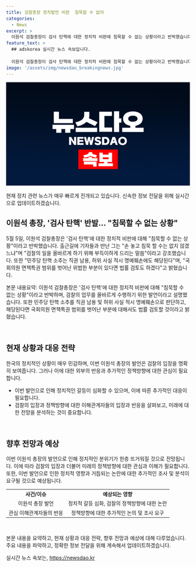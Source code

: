 ```yaml
---
title: 검찰총장 정치발언 비판  침묵할 수 없어
categories:
  - News
excerpt: >
  이원석 검찰총장이 검사 탄핵에 대한 정치적 비판에 침묵할 수 없는 상황이라고 반박했습니다. 그는 검찰 업무를 수행하기 위해 중요한 발언이라며, 민주당 탄핵 소추를 직권 남용, 허위 사실 적시 명예훼손으로 비난하고 국회의원 면책특권을 벗어나면 법률 검토도 한다고 밝혔습니다. #이원석 #검사탄핵 #민주당 #탄핵소추
feature_text: >
  ## adskorea 실시간 뉴스 속보입니다.

  이원석 검찰총장이 검사 탄핵에 대한 정치적 비판에 침묵할 수 없는 상황이라고 반박했습니다. 그는 검찰 업무를 수행하기 위해 중요한 발언이라며, 민주당 탄핵 소추를 직권 남용, 허위 사실 적시 명예훼손으로 비난하고 국회의원 면책특권을 벗어나면 법률 검토도 한다고 밝혔습니다. #이원석 #검사탄핵 #민주당 #탄핵소추
image: '/assets/img/newsdao_breakingnews.jpg'
---
```


<p><img src="/assets/img/newsdao_breakingnews.jpg" alt="adskorea 속보" /></p>

<p>현재 정치 관련 뉴스가 매우 빠르게 전개되고 있습니다. 신속한 정보 전달을 위해 실시간으로 업데이트하겠습니다. </p>

<h2 data-ke-size="size26">이원석 총장, '검사 탄핵' 반발… "침묵할 수 없는 상황"</h2>

<p>5월 5일, 이원석 검찰총장은 '검사 탄핵'에 대한 정치적 비판에 대해 "침묵할 수 없는 상황"이라고 반박했습니다. 출근길에 기자들과 만난 그는 "손 놓고 침묵 할 수는 없지 않겠느냐"며 "검찰의 일을 올바르게 하기 위해 부득이하게 드리는 말씀"이라고 강조했습니다. 또한 "민주당 탄핵 소추는 직권 남용, 허위 사실 적시 명예훼손에도 해당된다"며, "국회의원 면책특권 범위를 벗어난 위법한 부분이 있다면 법률 검토도 하겠다"고 밝혔습니다.</p>

<p>본문 내용요약: 이원석 검찰총장은 '검사 탄핵'에 대한 정치적 비판에 대해 "침묵할 수 없는 상황"이라고 반박하며, 검찰의 업무를 올바르게 수행하기 위한 발언이라고 설명했습니다. 또한 민주당 탄핵 소추를 직권 남용 및 허위 사실 적시 명예훼손으로 판단하고, 해당된다면 국회의원 면책특권 범위를 벗어난 부분에 대해서도 법률 검토할 것이라고 밝혔습니다.</p>

<p data-ke-size="size16">&nbsp;</p>

<h2 data-ke-size="size26">현재 상황과 대응 전략</h2>

<p>한국의 정치적인 상황이 매우 민감하며, 이번 이원석 총장의 발언은 검찰의 입장을 명확히 보여줍니다. 그러나 이에 대한 외부의 반응과 추가적인 정책방향에 대한 관심이 필요합니다. </p>

<ul>
  <li>이번 발언으로 인해 정치적인 갈등이 심화할 수 있으며, 이에 따른 추가적인 대응이 필요합니다.</li>
  <li>검찰의 입장과 정책방향에 대한 이해관계자들의 입장과 반응을 살펴보고, 미래에 대한 전망을 분석하는 것이 중요합니다.</li>
</ul>

<p data-ke-size="size16">&nbsp;</p>

<h2 data-ke-size="size26">향후 전망과 예상</h2>

<p>이번 이원석 총장의 발언으로 인해 정치적인 분위기가 한층 뜨거워질 것으로 전망됩니다. 이에 따라 검찰의 입장과 더불어 미래의 정책방향에 대한 관심과 이해가 필요합니다. 또한, 이번 발언으로 인한 정치적 영향과 거듭되는 논란에 대한 추가적인 조사 및 분석이 요구될 것으로 예상됩니다.</p>

<table>
  <tr>
    <td style="text-align: center; height: 17px;"><b>사건/이슈</b></td>
    <td style="text-align: center; height: 17px;"><b>예상되는 영향</b></td>
  </tr>
  <tr>
    <td style="text-align: center; height: 17px;">이원석 총장 발언</td>
    <td style="text-align: center; height: 17px;">정치적 갈등 심화, 검찰의 정책방향에 대한 논란</td>
  </tr>
  <tr>
    <td style="text-align: center; height: 17px;">관심 이해관계자들의 반응</td>
    <td style="text-align: center; height: 17px;">정책방향에 대한 추가적인 논의 및 조사 요구</td>
  </tr>
</table>

<p data-ke-size="size16">&nbsp;</p>

<p>본문 내용을 요약하고, 현재 상황과 대응 전략, 향후 전망과 예상에 대해 다루었습니다. 주요 내용을 파악하고, 정확한 정보 전달을 위해 계속해서 업데이트하겠습니다.</p>
실시간 뉴스 속보는, <a href="https://newsdao.kr" rel="dofollow">https://newsdao.kr</a>


